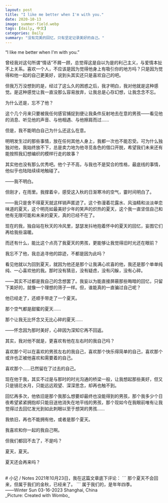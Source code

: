 ```yaml
---
layout: post
title: "I like me better when I'm with you."
date: 2020-10-13
image: summer-field.webp
tags: [daily, 中文]
categories: Daily
summary: "没有完美的回忆，只有坚定记录美好的自己。"
---
```

“I like me better when I'm with you.”     

曾经我对这句所谓“情话”不屑一顾，总觉得这是自以为是的利己主义，与爱情本扯不上关系。喜欢一个人，不应该是因为觉得他身上有吸引你的地方吗？只是因为觉得和他一起的自己更美好，说到头其实还只是喜欢自己的吧。    

但我万万没想到的是，经过了这么久的困惑之后，我才明白，我对他就是这种感觉。是这种感觉让我一直没那么容易放弃，让我总是心存幻想，让我念念不忘。    

为什么还是，忘不了他？    

这个几个月来只要被我任何感官捕捉到便让我条件反射地去在意的男孩——看见他的消息、听见他的声音、与他相遇、与他擦肩而过……    

但是，我不能明白自己为什么还这么在意。    

明明发生过的那些事情，放在任何其他人身上，我都一次也不能忍受。可为什么独独对他，我始终放不下，总是卖力地为他寻觅各色的借口开脱，希望我们未来还有能按照我幻想编织的模样行走的故事？    

其实他也没有那么优秀吧。他个子不高，与我也不是契合的性格，最底线的事情，他似乎也陆陆续续地触碰了。    

——我不明白。    

但刚才，在雨里。我撑着伞，感受这入秋的日渐寒冷的空气，霎时间明白了。    

——我只是舍不得夏天就这样销声匿迹了。这个弥漫着花露水、风油精和淡淡单恋味道的夏天，这个明亮如最美好少年的笑声的炽热的夏天，这个我一直坚信自己和他有无限可能和未来的夏天，真的已经不在了。    

现在的我，独自站在秋天的冷风里，瑟瑟发抖地抱着怀中的夏天的回忆，妄图它们再给我些温暖。    

而还有什么，能比这个点亮了我夏天的男孩，更能够让我觉得旧时光还在眼前？    

我忘不了他，我总追寻他的踪迹，不都是因为此吗？    

看见他就以为回到夏天，就因为他还是那个让我满心欢喜的他，我还是那个单单纯纯、一心喜欢他的我。那时没有猜忌，没有疑虑，没有闪躲，没有心碎。    

——其实不过都是我自己的念想罢了。我妄以为能直接屏蔽那些晦暗的回忆，只留下美好的，就像一个理想的筛子一样。但，谁能真的一直骗过自己呢？    

他已经走了，还顺手带走了一个夏天。    

那个空气都是甜蜜的夏天……    

那个让我无比怀念又无比心碎的夏天……    

——怀念因为那时美好，心碎因为深知它再不回返。    

其实，我对他不就是，更喜欢有他在左右时的我自己吗？    

喜欢那个可以在喜欢的男孩左右的我自己，喜欢那个快乐得简单的自己，喜欢那个或许也正被他喜欢和需要着的自己。    

喜欢那个……已然留在了过去的自己。    

现在他于我，其实不过是与那时的时光沟通的桥梁一般，让我想起那些美好，但又只是镜花水月，只能远远观望、深深思念，却再也触不到。    

回忆再多次，他依旧是那个我那么想要却最终也没能得到的男孩，那个我多少个日夜希望紧紧拥抱却只能目送他消失在地平线的男孩，那个现如今在我眼前唯有让我觉得过去回忆发光到如此刺眼以至于想哭的男孩……     

我依旧，再也不能拥有他，或者是那个夏天。     

我喜欢和你一起的我自己啊。    

但我们都回不去了，不是吗？    

夏天，夏天。    

夏天还会再来吗？    

<br/> 
# 小记 / Notes
2021年10月23日，我在这篇文章底下评论：    
```
那个夏天不会回来，但属于我们的金秋，已经来了。
```
属于我们的，是年年四季。
<br/>
——Winter Sun    
03-16-2023    
Shanghai, China

<br/>
_Picture: Created with Wombo_ 